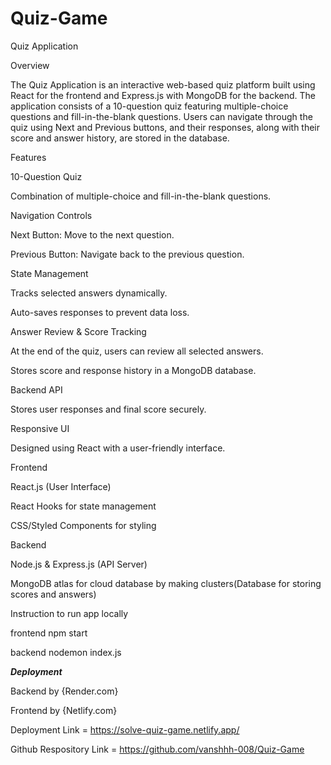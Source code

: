 # Quiz-Game
 
Quiz Application

Overview

The Quiz Application is an interactive web-based quiz platform built using React for the frontend and Express.js with MongoDB for the backend. The application consists of a 10-question quiz featuring multiple-choice questions and fill-in-the-blank questions. Users can navigate through the quiz using Next and Previous buttons, and their responses, along with their score and answer history, are stored in the database.

Features

10-Question Quiz

Combination of multiple-choice and fill-in-the-blank questions.

Navigation Controls

Next Button: Move to the next question.

Previous Button: Navigate back to the previous question.

State Management

Tracks selected answers dynamically.

Auto-saves responses to prevent data loss.

Answer Review & Score Tracking

At the end of the quiz, users can review all selected answers.

Stores score and response history in a MongoDB database.

Backend API

Stores user responses and final score securely.

Responsive UI

Designed using React with a user-friendly interface.


Frontend

React.js (User Interface)

React Hooks for state management

CSS/Styled Components for styling

Backend

Node.js & Express.js (API Server)

MongoDB atlas for cloud database by making clusters(Database for storing scores and answers)

Instruction to run app locally


frontend 
npm start

backend
nodemon index.js


*********Deployment*********

Backend by {Render.com}


Frontend by {Netlify.com}



Deployment Link = https://solve-quiz-game.netlify.app/


Github Respository Link = https://github.com/vanshhh-008/Quiz-Game



